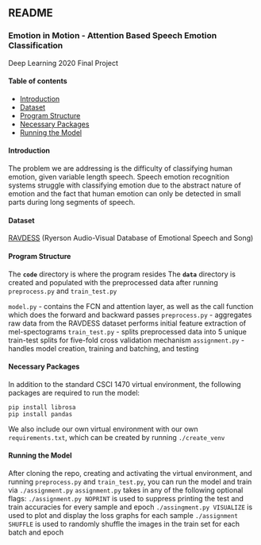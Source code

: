 ## README

### Emotion in Motion - Attention Based Speech Emotion Classification
Deep Learning 2020 Final Project

#### Table of contents
* [Introduction](#introduction)
* [Dataset](#dataset)
* [Program Structure](#program-structure)
* [Necessary Packages](#necessary-packages)
* [Running the Model](#running-the-model)

#### Introduction 
The problem we are addressing is the difficulty of classifying human emotion, given variable length speech. Speech emotion recognition systems struggle with classifying emotion due to the abstract nature of emotion and the fact that human emotion can only be detected in small parts during long segments of speech. 

#### Dataset
[RAVDESS](https://smartlaboratory.org/ravdess/) (Ryerson Audio-Visual Database of Emotional Speech and Song)

#### Program Structure
The **`code`** directory is where the program resides 
The **`data`** directory is created and populated with the preprocessed data after running `preprocess.py` and `train_test.py`

`model.py` - contains the FCN and attention layer, as well as the call function which does the forward and backward passes 
`preprocess.py` - aggregates raw data from the RAVDESS dataset performs initial feature extraction of mel-spectograms
`train_test.py` - splits preprocessed data into 5 unique train-test splits for five-fold cross validation mechanism
`assignment.py` - handles model creation, training and batching, and testing 

#### Necessary Packages
In addition to the standard CSCI 1470 virtual environment, the following packages are required to run the model: 
```
pip install librosa 
pip install pandas
```
We also include our own virtual environment with our own `requirements.txt`, which can be created by running 
`./create_venv`

#### Running the Model
After cloning the repo, creating and activating the virtual environment, 
and running `preprocess.py` and `train_test.py`, you can run the model and train via 
`./assignment.py`
`assignment.py` takes in any of the following optional flags:
`./assignment.py NOPRINT` is used to suppress printing the test and train accuracies for every sample and epoch 
`./assingment.py VISUALIZE` is used to plot and display the loss graphs for each sample 
`./assignment SHUFFLE` is used to randomly shuffle the images in the train set for each batch and epoch

